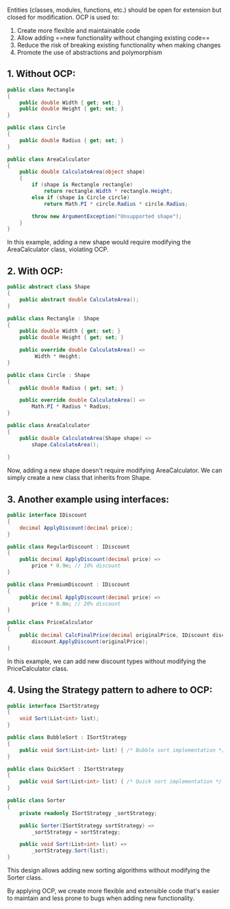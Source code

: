 Entities (classes, modules, functions, etc.) should be open for extension but closed for modification.
OCP is used to:
1. Create more flexible and maintainable code
2. Allow adding ==new functionality without changing existing code==
3. Reduce the risk of breaking existing functionality when making changes
4. Promote the use of abstractions and polymorphism
## 1. Without OCP:
```csharp
public class Rectangle
{
    public double Width { get; set; }
    public double Height { get; set; }
}

public class Circle
{
    public double Radius { get; set; }
}

public class AreaCalculator
{
    public double CalculateArea(object shape)
    {
        if (shape is Rectangle rectangle)
            return rectangle.Width * rectangle.Height;
        else if (shape is Circle circle)
            return Math.PI * circle.Radius * circle.Radius;

        throw new ArgumentException("Unsupported shape");
    }
}
```

In this example, adding a new shape would require modifying the AreaCalculator class, violating OCP.
## 2. With OCP:
```csharp
public abstract class Shape
{
    public abstract double CalculateArea();
}

public class Rectangle : Shape
{
    public double Width { get; set; }
    public double Height { get; set; }

    public override double CalculateArea() =>
         Width * Height;
}

public class Circle : Shape
{
    public double Radius { get; set; }

    public override double CalculateArea() =>
        Math.PI * Radius * Radius;
}

public class AreaCalculator
{
    public double CalculateArea(Shape shape) =>
		shape.CalculateArea();
    
}
```
Now, adding a new shape doesn't require modifying AreaCalculator. We can simply create a new class that inherits from Shape.
## 3. Another example using interfaces:
```csharp
public interface IDiscount
{
    decimal ApplyDiscount(decimal price);
}

public class RegularDiscount : IDiscount
{
    public decimal ApplyDiscount(decimal price) =>
        price * 0.9m; // 10% discount
}

public class PremiumDiscount : IDiscount
{
    public decimal ApplyDiscount(decimal price) =>
        price * 0.8m; // 20% discount
}

public class PriceCalculator
{
    public decimal CalcFinalPrice(decimal originalPrice, IDiscount discount) =>
        discount.ApplyDiscount(originalPrice);
}
```
In this example, we can add new discount types without modifying the PriceCalculator class.
## 4. Using the Strategy pattern to adhere to OCP:
```csharp
public interface ISortStrategy
{
    void Sort(List<int> list);
}

public class BubbleSort : ISortStrategy
{
    public void Sort(List<int> list) { /* Bubble sort implementation */ }
}

public class QuickSort : ISortStrategy
{
    public void Sort(List<int> list) { /* Quick sort implementation */ }
}

public class Sorter
{
    private readonly ISortStrategy _sortStrategy;

    public Sorter(ISortStrategy sortStrategy) =>
        _sortStrategy = sortStrategy;

    public void Sort(List<int> list) =>
        _sortStrategy.Sort(list);
}
```
This design allows adding new sorting algorithms without modifying the Sorter class.

By applying OCP, we create more flexible and extensible code that's easier to maintain and less prone to bugs when adding new functionality.